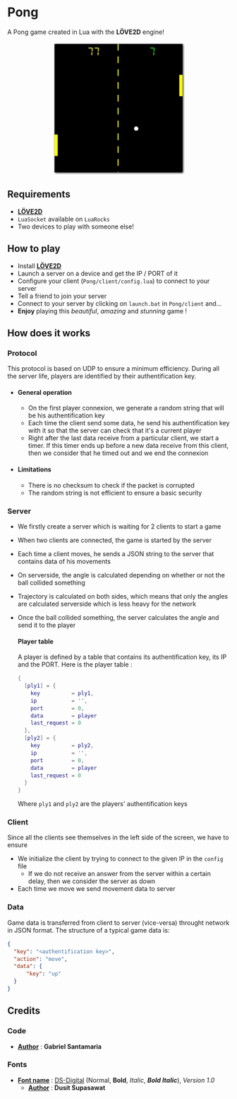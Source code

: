 # Pong
 A Pong game created in Lua with the **LÖVE2D** engine!
 
<p align="center">
  <img width="300" height="300" src="https://raw.githubusercontent.com/Gabyfle/Pong/master/PongPing.png">
</p>

## Requirements
* **[LÖVE2D](https://love2d.org/)**
* `LuaSocket` available on `LuaRocks`
* Two devices to play with someone else!

## How to play
* Install **[LÖVE2D](https://love2d.org/)**
* Launch a server on a device and get the IP / PORT of it
* Configure your client (`Pong/client/config.lua`) to connect to your server
* Tell a friend to join your server 
* Connect to your server by clicking on `launch.bat` in `Pong/client` and...
* **Enjoy** playing this *beautiful*, *amazing* and *stunning* game !

## How does it works
### Protocol
This protocol is based on UDP to ensure a minimum efficiency. During all the server life, players are identified by their authentification key.
  * #### General operation
    * On the first player connexion, we generate a random string that will be his authentification key
    * Each time the client send some data, he send his authentification key with it so that the server can check that it's a current player
    * Right after the last data receive from a particular client, we start a timer. If this timer ends up before a new data receive from this client, then we consider that he timed out and we end the connexion

  * #### Limitations
    * There is no checksum to check if the packet is corrupted
    * The random string is not efficient to ensure a basic security

### Server
* We firstly create a server which is waiting for 2 clients to start a game
* When two clients are connected, the game is started by the server
* Each time a client moves, he sends a JSON string to the server that contains data of his movements
* On serverside, the angle is calculated depending on whether or not the ball collided something
* Trajectory is calculated on both sides, which means that only the angles are calculated serverside which is less heavy for the network
* Once the ball collided something, the server calculates the angle and send it to the player

  #### Player table
  A player is defined by a table that contains its authentification key, its IP and the PORT.
  Here is the player table :

  ```lua
  {
    [ply1] = {
      key          = ply1,
      ip           = '',
      port         = 0,
      data         = player
      last_request = 0
    },
    [ply2] = {
      key          = ply2,
      ip           = '',
      port         = 0,
      data         = player
      last_request = 0
    }
  }
  ```
  Where `ply1` and `ply2` are the players' authentification keys
### Client
Since all the clients see themselves in the left side of the screen, we have to ensure 

* We initialize the client by trying to connect to the given IP in the `config` file
  * If we do not receive an answer from the server within a certain delay, then we consider the server as down
* Each time we move we send movement data to server

### Data
Game data is transferred from client to server (vice-versa) throught network in JSON format. The structure of a typical game data is:

```json
{
  "key": "<authentification key>",
  "action": "move",
  "data": {
      "key": "up"
  }
}
```

## Credits
### Code
* **<ins>Author</ins>** : **Gabriel Santamaria**
### Fonts
* **<ins>Font name</ins>** : [DS-Digital](https://www.dafont.com/fr/ds-digital.font) (Normal, **Bold**, *Italic*, ***Bold Italic***), *Version 1.0*
    * **<ins>Author</ins>** : **Dusit Supasawat**

